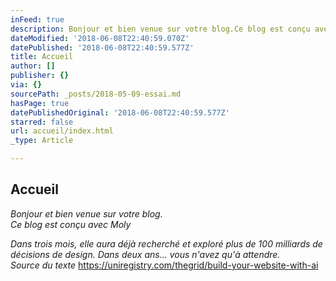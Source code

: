 ```yaml
---
inFeed: true
description: Bonjour et bien venue sur votre blog.Ce blog est conçu avec Moly
dateModified: '2018-06-08T22:40:59.070Z'
datePublished: '2018-06-08T22:40:59.577Z'
title: Accueil
author: []
publisher: {}
via: {}
sourcePath: _posts/2018-05-09-essai.md
hasPage: true
datePublishedOriginal: '2018-06-08T22:40:59.577Z'
starred: false
url: accueil/index.html
_type: Article

---
```

## **Accueil**

_Bonjour et bien venue sur votre blog.  
Ce blog est conçu avec Moly_

_Dans trois mois, elle aura déjà recherché et exploré plus de 100 milliards de décisions de design. Dans deux ans... vous n'avez qu'à attendre.  
Source du texte_ https://uniregistry.com/thegrid/build-your-website-with-ai